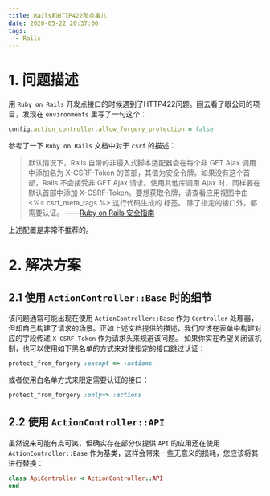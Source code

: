 ```yaml
---
title: Rails和HTTP422那点事儿
date: 2020-05-22 20:37:00
tags: 
  - Rails
---
```

# 1. 问题描述
用 `Ruby on Rails` 开发点接口的时候遇到了HTTP422问题。回去看了眼公司的项目，发现在 `environments` 里写了一句这个：
~~~ ruby
config.action_controller.allow_forgery_protection = false
~~~
参考了一下 `Ruby on Rails` 文档中对于 `csrf` 的描述：
> 默认情况下，Rails 自带的非侵入式脚本适配器会在每个非 GET Ajax 调用中添加名为 X-CSRF-Token 的首部，其值为安全令牌。如果没有这个首部，Rails 不会接受非 GET Ajax 请求。使用其他库调用 Ajax 时，同样要在默认首部中添加 X-CSRF-Token。要想获取令牌，请查看应用视图中由 <%= csrf_meta_tags %> 这行代码生成的 <meta name='csrf-token' content='THE-TOKEN'> 标签。
除了指定的接口外，都需要认证。
> ——[Ruby on Rails 安全指南](https://ruby-china.github.io/rails-guides/security.html#csrf-countermeasures)

上述配置是非常不推荐的。

# 2. 解决方案
## 2.1 使用 `ActionController::Base` 时的细节
该问题通常可能出现在使用 `ActionController::Base` 作为 `Controller` 处理器，但却自己构建了请求的场景。正如上述文档提供的描述，我们应该在表单中构建对应的字段传递 `X-CSRF-Token` 作为请求头来规避该问题。
如果你实在希望关闭该机制，也可以使用如下黑名单的方式来对使指定的接口跳过认证：
~~~ ruby
protect_from_forgery :except => :actions
~~~
或者使用白名单方式来限定需要认证的接口：
~~~ ruby
protect_from_forgery :only=> :actions
~~~
## 2.2 使用 `ActionController::API` 
虽然说来可能有点可笑，但确实存在部分仅提供 `API` 的应用还在使用 `ActionController::Base` 作为基类，这样会带来一些无意义的损耗，您应该将其进行替换：
~~~ ruby
class ApiController < ActionController::API
end
~~~
